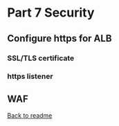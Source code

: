 # Part 7 Security

## Configure https for ALB

### SSL/TLS certificate

### https listener

## WAF



[Back to readme](readme.md)
